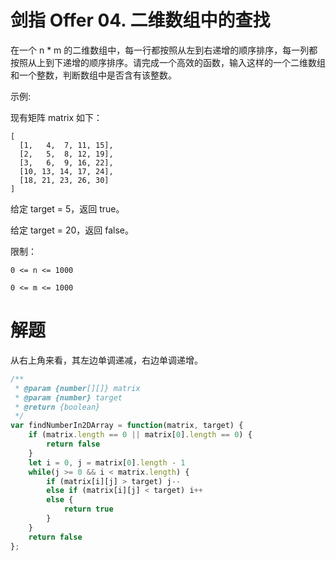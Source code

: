 # 剑指 Offer 04. 二维数组中的查找
在一个 n * m 的二维数组中，每一行都按照从左到右递增的顺序排序，每一列都按照从上到下递增的顺序排序。请完成一个高效的函数，输入这样的一个二维数组和一个整数，判断数组中是否含有该整数。

 

示例:

现有矩阵 matrix 如下：
```
[
  [1,   4,  7, 11, 15],
  [2,   5,  8, 12, 19],
  [3,   6,  9, 16, 22],
  [10, 13, 14, 17, 24],
  [18, 21, 23, 26, 30]
]
```
给定 target = 5，返回 true。

给定 target = 20，返回 false。

 

限制：
```
0 <= n <= 1000

0 <= m <= 1000
```

# 解题
从右上角来看，其左边单调递减，右边单调递增。
```js
/**
 * @param {number[][]} matrix
 * @param {number} target
 * @return {boolean}
 */
var findNumberIn2DArray = function(matrix, target) {
    if (matrix.length == 0 || matrix[0].length == 0) {
        return false
    }
    let i = 0, j = matrix[0].length - 1
    while(j >= 0 && i < matrix.length) {
        if (matrix[i][j] > target) j--
        else if (matrix[i][j] < target) i++
        else {
            return true
        }
    }
    return false
};
```
